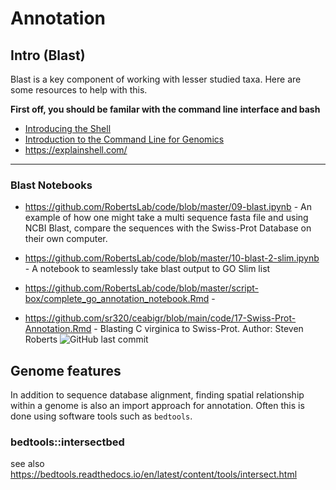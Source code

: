 
# Annotation

## Intro (Blast)
Blast is a key component of working with lesser studied taxa. Here are some resources to help with this.

**First off, you should be familar with the command line interface and bash**

- [Introducing the Shell](http://swcarpentry.github.io/shell-novice/01-intro/)
- [Introduction to the Command Line for Genomics](https://datacarpentry.org/shell-genomics/)
- <https://explainshell.com/>

---


### Blast Notebooks

- <https://github.com/RobertsLab/code/blob/master/09-blast.ipynb> - An example of how one might take a multi sequence fasta file and using NCBI Blast, compare the sequences with the Swiss-Prot Database on their own computer.

- <https://github.com/RobertsLab/code/blob/master/10-blast-2-slim.ipynb> - A notebook to seamlessly take blast output to GO Slim list

- <https://github.com/RobertsLab/code/blob/master/script-box/complete_go_annotation_notebook.Rmd> -

- https://github.com/sr320/ceabigr/blob/main/code/17-Swiss-Prot-Annotation.Rmd -  Blasting C virginica to Swiss-Prot. Author: Steven Roberts ![GitHub last commit](https://img.shields.io/github/last-commit/sr320/ceabigr)

## Genome features
In addition to sequence database alignment, finding spatial relationship within a genome is also an import approach for annotation. Often this is done using software tools such as `bedtools`.

### bedtools::intersectbed
see also https://bedtools.readthedocs.io/en/latest/content/tools/intersect.html
